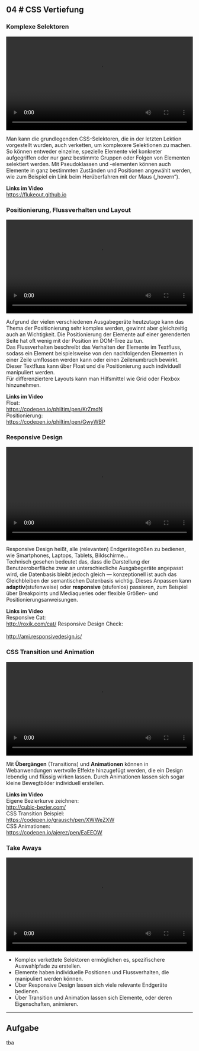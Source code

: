 ## **04 _#_** CSS Vertiefung

### Komplexe Selektoren
<video controls width="100%"> 
    <source src="https://lehre.gabriel-rausch.de/HFU/EIA1_SoSe20/L04/01_CSS_Komplexe_Selektoren.mp4" type="video/mp4"> 
    <a href="https://lehre.gabriel-rausch.de/HFU/EIA1_SoSe20/L04/01_CSS_Komplexe_Selektoren.mp4">Zum Video</a>
</video>

Man kann die grundlegenden CSS-Selektoren, die in der letzten Lektion vorgestellt wurden, auch verketten, um komplexere Selektionen zu machen. So können entweder einzelne, spezielle Elemente viel konkreter aufgegriffen oder nur ganz bestimmte Gruppen oder Folgen von Elementen selektiert werden. Mit Pseudoklassen und -elementen können auch Elemente in ganz bestimmten Zuständen und Positionen angewählt werden, wie zum Beispiel ein Link beim Herüberfahren mit der Maus („hovern“).

<b>Links im Video</b><br>
<a href="https://flukeout.github.io">https://flukeout.github.io</a>

### Positionierung, Flussverhalten und Layout
<video controls width="100%"> 
    <source src="https://lehre.gabriel-rausch.de/HFU/EIA1_SoSe20/L04/02_CSS_Flussverhalten_Positionierung.mp4" type="video/mp4"> 
    <a href="https://lehre.gabriel-rausch.de/HFU/EIA1_SoSe20/L04/02_CSS_Flussverhalten_Positionierung.mp4">Zum Video</a>
</video>

Aufgrund der vielen verschiedenen Ausgabegeräte heutzutage kann das Thema der Positionierung sehr komplex werden, gewinnt aber gleichzeitig auch an Wichtigkeit. 
Die Positionierung der Elemente auf einer gerenderten Seite hat oft wenig mit der Position im DOM-Tree zu tun.<br>
Das Flussverhalten beschreibt das Verhalten der Elemente im Textfluss, sodass ein Element beispielsweise von den nachfolgenden Elementen in einer Zeile umflossen werden kann oder einen Zeilenumbruch bewirkt. Dieser Textfluss kann über Float und die Positionierung auch individuell manipuliert werden.<br>
Für differenziertere Layouts kann man Hilfsmittel wie Grid oder Flexbox hinzunehmen.

<b>Links im Video</b><br>
Float:<br>
<a href="https://codepen.io/philtim/pen/KrZmdN">https://codepen.io/philtim/pen/KrZmdN</a><br>
Positionierung:<br>
<a href="https://codepen.io/philtim/pen/GwyWBP">https://codepen.io/philtim/pen/GwyWBP</a>

### Responsive Design
<video controls width="100%"> 
    <source src="https://lehre.gabriel-rausch.de/HFU/EIA1_SoSe20/L04/03_Responsive_Design.mp4" type="video/mp4"> 
    <a href="https://lehre.gabriel-rausch.de/HFU/EIA1_SoSe20/L04/03_Responsive_Design.mp4">Zum Video</a>
</video>

Responsive Design heißt, alle (relevanten) Endgerätegrößen zu bedienen, wie Smartphones, Laptops, Tablets, Bildschirme…<br>
Technisch gesehen bedeutet das, dass die Darstellung der Benutzeroberfläche zwar an unterschiedliche Ausgabegeräte angepasst wird, die Datenbasis bleibt jedoch gleich — konzeptionell ist auch das Gleichbleiben der semantischen Datenbasis wichtig. Dieses Anpassen kann <b>adaptiv</b>(stufenweise) oder <b>responsive</b> (stufenlos) passieren, zum Beispiel über Breakpoints und Mediaqueries oder flexible Größen- und Positionierungsanweisungen.

<b>Links im Video</b><br>
Responsive Cat:<br>
<a href="http://roxik.com/cat/">http://roxik.com/cat/</a>
Responsive Design Check:<br><br>
<a href="http://ami.responsivedesign.is/">http://ami.responsivedesign.is/</a>

### CSS Transition und Animation
<video controls width="100%"> 
    <source src="https://lehre.gabriel-rausch.de/HFU/EIA1_SoSe20/L04/04_CSS_Transition_und_Animation.mp4" type="video/mp4"> 
    <a href="https://lehre.gabriel-rausch.de/HFU/EIA1_SoSe20/L04/04_CSS_Transition_und_Animation.mp4">Zum Video</a>
</video>

Mit <b>Übergängen</b> (Transitions) und <b>Animationen</b> können in Webanwendungen wertvolle Effekte hinzugefügt werden, die ein Design lebendig und flüssig wirken lassen. Durch Animationen lassen sich sogar kleine Bewegtbilder individuell erstellen.

<b>Links im Video</b><br>
Eigene Bezierkurve zeichnen:<br>
<a href="http://cubic-bezier.com/">http://cubic-bezier.com/</a><br>
CSS Transition Beispiel:<br>
<a href="https://codepen.io/grausch/pen/XWWeZXW">https://codepen.io/grausch/pen/XWWeZXW</a><br>
CSS Animationen:<br>
<a href="https://codepen.io/ajerez/pen/EaEEOW">https://codepen.io/ajerez/pen/EaEEOW</a>

### Take Aways
<video controls width="100%"> 
    <source src="https://lehre.gabriel-rausch.de/HFU/EIA1_SoSe20/L04/05_Take_Aways.mp4" type="video/mp4"> 
    <a href="https://lehre.gabriel-rausch.de/HFU/EIA1_SoSe20/L04/05_Take_Aways.mp4">Zum Video</a>
</video>

* Komplex verkettete Selektoren ermöglichen es, spezifischere Auswahlpfade zu erstellen.
* Elemente haben individuelle Positionen und Flussverhalten, die manipuliert werden können.
* Über Responsive Design lassen sich viele relevante Endgeräte bedienen.
* Über Transition und Animation lassen sich Elemente, oder deren Eigenschaften, animieren.

---

## Aufgabe

tba